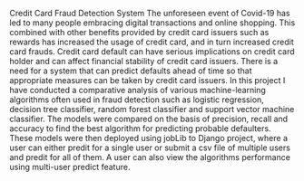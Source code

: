 Credit Card Fraud Detection System
The unforeseen event of Covid-19 has led to many people embracing digital transactions and online shopping. This combined with other benefits provided by credit card issuers such as rewards has increased the usage of credit card, and in turn increased credit card frauds. Credit card default can have serious implications on credit card holder and can affect financial stability of credit card issuers. There is a need for a system that can predict defaults ahead of time so that appropriate measures can be taken by credit card issuers. In this project I have conducted a comparative analysis of various machine-learning algorithms often used in fraud detection such as logistic regression, decision tree classifier, random forest classifier and support vector machine classifier. The models were compared on the basis of precision, recall and accuracy to find the best algorithm for predicting probable defaulters. 
These models were then deployed using jobLib to Django project, where a user can either predit for a single user or submit a csv file of multiple users and predit for all of them. A user can also view the algorithms performance using multi-user predict feature.
